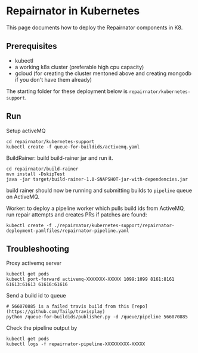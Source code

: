 # Repairnator in Kubernetes

This page documents how to deploy the Repairnator components in K8.

## Prerequisites

* kubectl
* a working k8s cluster (preferable high cpu capacity)
* gcloud (for creating the cluster mentoned above and creating mongodb if you don't have them already)

The starting folder for these deployment below is `repairnator/kubernetes-support`.

## Run

Setup activeMQ

```
cd repairnator/kubernetes-support
kubectl create -f queue-for-buildids/activemq.yaml
```

BuildRainer: build build-rainer jar and run it.

```
cd repairnator/build-rainer
mvn install -DskipTest
java -jar target/build-rainer-1.0-SNAPSHOT-jar-with-dependencies.jar
```

build rainer should now be running and submitting builds to `pipeline` queue on ActiveMQ.

Worker: to deploy a pipeline worker which pulls build ids from ActiveMQ, run repair attempts and creates PRs if patches are found:

```
kubectl create -f ./repairnator/kubernetes-support/repairnator-deployment-yamlfiles/repairnator-pipeline.yaml
```


## Troubleshooting

Proxy activemq server 

```
kubectl get pods
kubectl port-forward activemq-XXXXXXX-XXXXX 1099:1099 8161:8161 61613:61613 61616:61616
```

Send a build id to queue 

```
# 566070885 is a failed travis build from this [repo](https://github.com/Tailp/travisplay)
python /queue-for-buildids/publisher.py -d /queue/pipeline 566070885
```

Check the pipeline output by

```
kubectl get pods 
kubectl logs -f repairnator-pipeline-XXXXXXXXX-XXXXX
```
